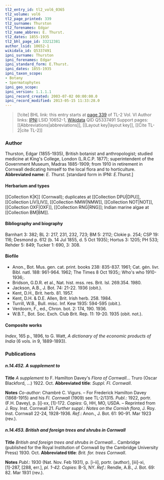```yaml
---
tl2_entry_id: tl2_vol6_0365
tl2_volume: vol6
tl2_page_printed: 339
tl2_surname: Thurston
tl2_forenames: Edgar
tl2_name_abbrev: E. Thurst.
tl2_dates: 1855-1935
tl2_bhl_page_id: 33212381
author_lsid: 10652-1
wikidata_id: Q5337491
ipni_surname: Thurston
ipni_forenames: Edgar
ipni_standard_form: E.Thurst.
ipni_dates: 1855-1935
ipni_taxon_scope: 
- Botany
- Spermatophytes
ipni_geo_scope: 
ipni_version: 1.1.1.1
ipni_record_created: 2003-07-02 00:00:00.0
ipni_record_modified: 2013-05-15 11:33:28.0
---
```


> [!cite] BHL link: this entry starts at [page 339](https://www.biodiversitylibrary.org/page/33212381) of TL-2 Vol. VI
> Author links: [IPNI](https://www.ipni.org/a/10652-1) LSID 10652-1, [Wikidata](https://www.wikidata.org/wiki/Q5337491) QID Q5337491
> Support pages: [[Abbreviations|abbreviations]], [[Layout key|layout key]], [[Cite TL-2|cite TL-2]]

### Author

Thurston, Edgar (1855-1935), British botanist and anthropologist; studied medicine at King's College, London (L.R.C.P. 1877); superintendent of the Government Museum, Madras 1885-1909; from 1910 in retirement in Cornwall dedicating himself to the local flora and to horticulture. 
**Abbreviated name**: *E. Thurst.* \[standard form in IPNI: *E.Thurst.*\]

#### Herbarium and types

[[Collection K|K]] (Cornwall); duplicates at [[Collection DPU|DPU]], [[Collection LIV|LIV]], [[Collection NMW|NMW]], [[Collection NOT|NOT]], [[Collection OXF|OXF]], [[Collection RNG|RNG]]; Indian marine algae at [[Collection BM|BM]].

#### Bibliography and biography

Barnhart 3: 382; BL 2: 217, 231, 232, 723; BM 5: 2112; Clokie p. 254; CSP 19: 116; Desmond p. 612 (b. 14 Jul 1855, d. 5 Oct 1935); Hortus 3: 1205; PH 533; Rehder 5: 849; Tucker 1: 690, 3: 308.

#### Biofile

- Anon., Bot. Mus. gen. cat. print. books 238: 835-837. 1961; Cat. gén. livr. Bibl. natl. 188: 961-964. 1962; The Times 8 Oct 1935;; Who's who 1910-1936;.
- Bridson, G.D.R. et al., Nat. hist. mss. res. Brit. Isl. 269.354. 1980.
- Jackson, A.B., J. Bot. 74: 21-22. 1936 (obit.).
- Kent, D.H., Brit. herb. 81. 1957.
- Kent, D.H. & D.E. Allen, Brit. Irish herb. 258. 1984.
- Turrill, W.B., Bull. misc. Inf. Kew 1935: 594-595 (obit.).
- Verdoorn, F., ed., Chron. bot. 2: 174, 190. 1936.
- W.B.T., Bot. Soc. Exch. Club Brit. Rep. 11: 19-20. 1935 (obit. not.).

#### Composite works

*Index*, 165 p., 1896, to G. Watt, *A dictionary of the economic products of India* (6 vols. in 9, 1889-1893).

### Publications

##### n.14.452. A supplement to

**Title**
*A supplement to* F. Hamilton Davey's *Flora of Cornwall*... Truro (Oscar Blackford, ...) 1922. Oct.
**Abbreviated title**: *Suppl. Fl. Cornwall*.

**Notes**
*Co-author*: Chambré C. Vigurs. – For Frederick Hamilton Davey (1868-1915) and his *Fl. Cornwall* (1909) see TL-2/1315.
*Publ*.: 1922, portr. (F.H. Davey), p. \[i\]-xx, \[1\]-172. *Copies*: G, HH, MO, USDA. – Reprinted from J. Roy. Inst. Cornwall 21.
*Further suppl*.: *Notes on the Cornish flora*, J. Roy. Inst. Cornwall 22-24, 1928-1936.
*Ref*.: Anon., J. Bot. 61: 90-91. Mar 1923 (rev.).

##### n.14.453. British and foreign trees and shrubs in Cornwall

**Title**
*British and foreign trees and shrubs in Cornwall*... Cambridge (published for the Royal Institution of Cornwall by the Cambridge University Press) 1930. Oct.
**Abbreviated title**: *Brit. for. trees Cornwall*.

**Notes**
*Publ*.: 1930 (Nat. Nov. Feb 1931), p. \[i-ii\], portr. (author), \[iii\]-xi, \[1\]-287, \[288, err.\], *pl. 1-42. Copies*: B-S, NY.
*Ref*.: Rendle, A.B., J. Bot. 69: 82. Mar 1931 (rev.).

